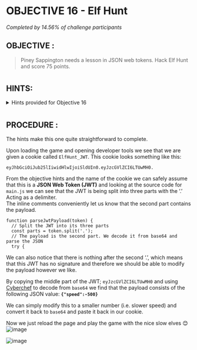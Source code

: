 # OBJECTIVE 16 - Elf Hunt #
_Completed by 14.56% of challenge participants_
## OBJECTIVE : ##
>Piney Sappington needs a lesson in JSON web tokens.  Hack Elf Hunt and score 75 points.
#  

## HINTS: ##
<details>
  <summary>Hints provided for Objective 16</summary>
  
>-  Unlock the mysteries of JWTs with insights from [PortSwigger's JWT Guide](https://portswigger.net/web-security/jwt).
>-	The elves are really fast aren’t they?  If there were only some way to slow them down.  I wonder if they got into santa’s magic cookies?

</details>

#  

## PROCEDURE : ##

The hints make this one quite straightforward to complete.  

Upon loading the game and opening developer tools we see that we are given a cookie called `ElfHunt_JWT`.  This cookie looks something like this:
```
eyJhbGciOiJub25lIiwidHlwIjoiSldUIn0.eyJzcGVlZCI6LTUwMH0.
```

From the objective hints and the name of the cookie we can safely assume that this is a **JSON Web Token (JWT)** and looking at the source code for `main.js` we can see that the JWT is being split into three parts with the ‘.’ Acting as a delimiter.  
The inline comments conveniently let us know that the second part contains the payload.

```
function parseJwtPayload(token) {
  // Split the JWT into its three parts
  const parts = token.split('.');
  // The payload is the second part. We decode it from base64 and parse the JSON
  try {
```

We can also notice that there is nothing after the second ‘.’, which means that this JWT has no signature and therefore we should be able to modify the payload however we like.

By copying the middle part of the JWT; `eyJzcGVlZCI6LTUwMH0` and using [Cyberchef](https://gchq.github.io/CyberChef/) to decode from `base64` we find that the payload consists of the following JSON value:
**`{"speed":-500}`**

We can simply modify this to a smaller number (i.e. slower speed) and convert it back to `base64` and paste it back in our cookie.

Now we just reload the page and play the game with the nice slow elves 😊 ![image](https://github.com/beta-j/SANS-Holiday-Hack-Challenge-2023/assets/60655500/e2c209ee-9eab-413b-aa0e-e8331cb9617a)

![image](https://github.com/beta-j/SANS-Holiday-Hack-Challenge-2023/assets/60655500/b54e0f2c-47dc-471e-96f6-5e283da479b9)

